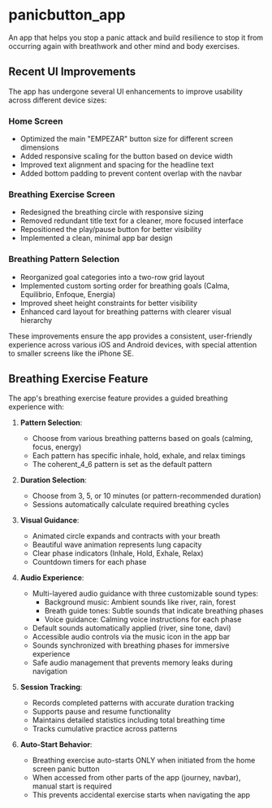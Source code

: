# panicbutton_app
An app that helps you stop a panic attack and build resilience to stop it from occurring again with breathwork and other mind and body exercises. 

## Recent UI Improvements

The app has undergone several UI enhancements to improve usability across different device sizes:

### Home Screen
- Optimized the main "EMPEZAR" button size for different screen dimensions
- Added responsive scaling for the button based on device width
- Improved text alignment and spacing for the headline text
- Added bottom padding to prevent content overlap with the navbar

### Breathing Exercise Screen
- Redesigned the breathing circle with responsive sizing
- Removed redundant title text for a cleaner, more focused interface
- Repositioned the play/pause button for better visibility
- Implemented a clean, minimal app bar design

### Breathing Pattern Selection
- Reorganized goal categories into a two-row grid layout
- Implemented custom sorting order for breathing goals (Calma, Equilibrio, Enfoque, Energia)
- Improved sheet height constraints for better visibility
- Enhanced card layout for breathing patterns with clearer visual hierarchy

These improvements ensure the app provides a consistent, user-friendly experience across various iOS and Android devices, with special attention to smaller screens like the iPhone SE. 

## Breathing Exercise Feature

The app's breathing exercise feature provides a guided breathing experience with:

1. **Pattern Selection**: 
   - Choose from various breathing patterns based on goals (calming, focus, energy)
   - Each pattern has specific inhale, hold, exhale, and relax timings
   - The coherent_4_6 pattern is set as the default pattern

2. **Duration Selection**:
   - Choose from 3, 5, or 10 minutes (or pattern-recommended duration)
   - Sessions automatically calculate required breathing cycles

3. **Visual Guidance**:
   - Animated circle expands and contracts with your breath
   - Beautiful wave animation represents lung capacity
   - Clear phase indicators (Inhale, Hold, Exhale, Relax)
   - Countdown timers for each phase

4. **Audio Experience**:
   - Multi-layered audio guidance with three customizable sound types:
     - Background music: Ambient sounds like river, rain, forest
     - Breath guide tones: Subtle sounds that indicate breathing phases
     - Voice guidance: Calming voice instructions for each phase
   - Default sounds automatically applied (river, sine tone, davi)
   - Accessible audio controls via the music icon in the app bar
   - Sounds synchronized with breathing phases for immersive experience
   - Safe audio management that prevents memory leaks during navigation

5. **Session Tracking**:
   - Records completed patterns with accurate duration tracking
   - Supports pause and resume functionality
   - Maintains detailed statistics including total breathing time
   - Tracks cumulative practice across patterns

6. **Auto-Start Behavior**:
   - Breathing exercise auto-starts ONLY when initiated from the home screen panic button
   - When accessed from other parts of the app (journey, navbar), manual start is required
   - This prevents accidental exercise starts when navigating the app

